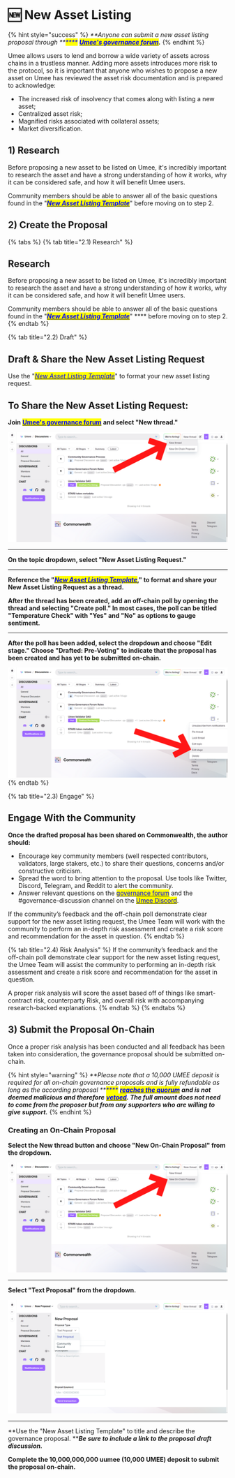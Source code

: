 # 🆕 New Asset Listing

{% hint style="success" %}
_**Anyone can submit a new asset listing proposal through **<mark style="color:blue;">****</mark>_ [_<mark style="color:blue;">**Umee's governance forum**</mark>_](https://commonwealth.im/umee/)_**.**_
{% endhint %}

Umee allows users to lend and borrow a wide variety of assets across chains in a trustless manner. Adding more assets introduces more risk to the protocol, so it is important that anyone who wishes to propose a new asset on Umee has reviewed the asset risk documentation and is prepared to acknowledge:

* The increased risk of insolvency that comes along with listing a new asset;&#x20;
* Centralized asset risk;&#x20;
* Magnified risks associated with collateral assets;&#x20;
* Market diversification.

## 1) Research&#x20;

Before proposing a new asset to be listed on Umee, it's incredibly important to research the asset and have a strong understanding of how it works, why it can be considered safe, and how it will benefit Umee users.

Community members should be able to answer all of the basic questions found in the "[_<mark style="color:blue;">**New Asset Listing Template**</mark>_](new-asset-listing-template.md)" before moving on to step 2.

## 2) Create the Proposal

{% tabs %}
{% tab title="2.1) Research" %}
## **Research**

Before proposing a new asset to be listed on Umee, it's incredibly important to research the asset and have a strong understanding of how it works, why it can be considered safe, and how it will benefit Umee users.

Community members should be able to answer all of the basic questions found in the "[_<mark style="color:blue;">**New Asset Listing Template**</mark>_](new-asset-listing-template.md)" **** before moving on to step 2.
{% endtab %}

{% tab title="2.2) Draft" %}
## Draft & Share the New Asset Listing Request

Use the "[_<mark style="color:blue;">New Asset Listing Template</mark>_](new-asset-listing-template.md)" to format your new asset listing request.&#x20;

## **To Share the New Asset Listing Request:**

**Join** [<mark style="color:blue;">**Umee's governance forum**</mark>](https://commonwealth.im/umee/) **and select "New thread."**

![](<../../.gitbook/assets/image (25).png>)

****

**On the topic dropdown, select "New Asset Listing Request."**&#x20;

****

**Reference the "**[_<mark style="color:blue;">**New Asset Listing Template**</mark>_](new-asset-listing-template.md)**," to format and share your New Asset Listing Request as a thread.**



**After the thread has been created, add an off-chain poll by opening the thread and selecting "Create poll." In most cases, the poll can be titled "Temperature Check" with "Yes" and "No" as options to gauge sentiment.**

****

**After the poll has been added, select the dropdown and choose "Edit stage." Choose "Drafted: Pre-Voting" to indicate that the proposal has been created and has yet to be submitted on-chain.**

![](<../../.gitbook/assets/image (15).png>)
{% endtab %}

{% tab title="2.3) Engage" %}
## Engage With the Community

**Once the drafted proposal has been shared on Commonwealth, the author should:**

* Encourage key community members (well respected contributors, validators, large stakers, etc.) to share their questions, concerns and/or constructive criticism.
* Spread the word to bring attention to the proposal. Use tools like Twitter, Discord, Telegram, and Reddit to alert the community.
* Answer relevant questions on the [<mark style="color:blue;">governance forum</mark>](https://commonwealth.im/umee/) and the #governance-discussion channel on the [<mark style="color:blue;">Umee Discord</mark>](https://discord.gg/umee).

If the community’s feedback and the off-chain poll demonstrate clear support for the new asset listing request, the Umee Team will work with the community to perform an in-depth risk assessment and create a risk score and recommendation for the asset in question.
{% endtab %}

{% tab title="2.4) Risk Analysis" %}
If the community’s feedback and the off-chain poll demonstrate clear support for the new asset listing request, the Umee Team will assist the community to performing an in-depth risk assessment and create a risk score and recommendation for the asset in question.

A proper risk analysis will score the asset based off of things like smart-contract risk, counterparty Risk, and overall risk with accompanying research-backed explanations.
{% endtab %}
{% endtabs %}

## 3) Submit the Proposal On-Chain

Once a proper risk analysis has been conducted and all feedback has been taken into consideration, the governance proposal should be submitted on-chain.

{% hint style="warning" %}
_**Please note that a 10,000 UMEE deposit is required for all on-chain governance proposals and is fully refundable as long as the according proposal **<mark style="color:blue;">****</mark>_ [_<mark style="color:blue;">**reaches the quorum**</mark>_](https://docs.umee.cc/umee/overview/governance/governance-process#failure-to-reach-quorum) _**and is not deemed malicious and therefore**_ [_<mark style="color:blue;">**vetoed**</mark>_](https://docs.umee.cc/umee/overview/governance/governance-process#vetoed)_**. The full amount does not need to come from the proposer but from any supporters who are willing to give support.**_
{% endhint %}

### **Creating** an On-Chain Proposal

**Select the New thread button and choose "New On-Chain Proposal" from the dropdown.**

![](<../../.gitbook/assets/image (1).png>)

****

**Select "Text Proposal" from the dropdown.**

![](<../../.gitbook/assets/image (21).png>)

****

**Use the "New Asset Listing Template" to title and describe the governance proposal. **_**Be sure to include a link to the proposal draft discussion.**_



**Complete the 10,000,000,000 uumee (10,000 UMEE) deposit to submit the proposal on-chain.**

